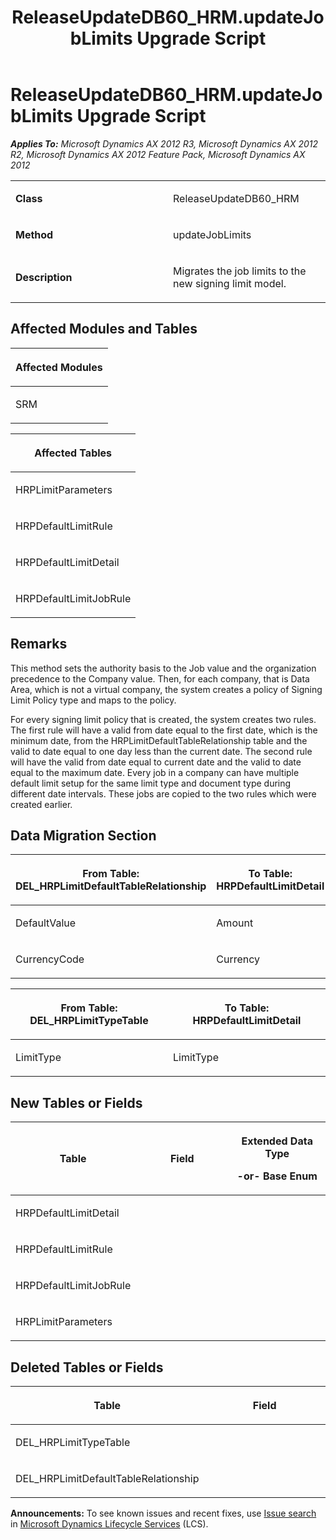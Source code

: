 ﻿---
title: ReleaseUpdateDB60_HRM.updateJobLimits Upgrade Script
TOCTitle: ReleaseUpdateDB60_HRM.updateJobLimits Upgrade Script
ms:assetid: ad034c0b-705b-2225-1938-9d2c7b557926
ms:mtpsurl: https://msdn.microsoft.com/en-us/library/JJ686505(v=AX.60)
ms:contentKeyID: 49710459
ms.date: 05/18/2015
mtps_version: v=AX.60
---

# ReleaseUpdateDB60\_HRM.updateJobLimits Upgrade Script 


_**Applies To:** Microsoft Dynamics AX 2012 R3, Microsoft Dynamics AX 2012 R2, Microsoft Dynamics AX 2012 Feature Pack, Microsoft Dynamics AX 2012_

<table>
<colgroup>
<col style="width: 50%" />
<col style="width: 50%" />
</colgroup>
<tbody>
<tr class="odd">
<td><p><strong>Class</strong></p></td>
<td><p>ReleaseUpdateDB60_HRM</p></td>
</tr>
<tr class="even">
<td><p><strong>Method</strong></p></td>
<td><p>updateJobLimits</p></td>
</tr>
<tr class="odd">
<td><p><strong>Description</strong></p></td>
<td><p>Migrates the job limits to the new signing limit model.</p></td>
</tr>
</tbody>
</table>


## Affected Modules and Tables

<table>
<colgroup>
<col style="width: 100%" />
</colgroup>
<thead>
<tr class="header">
<th><p>Affected Modules</p></th>
</tr>
</thead>
<tbody>
<tr class="odd">
<td><p>SRM</p></td>
</tr>
</tbody>
</table>


<table>
<colgroup>
<col style="width: 100%" />
</colgroup>
<thead>
<tr class="header">
<th><p>Affected Tables</p></th>
</tr>
</thead>
<tbody>
<tr class="odd">
<td><p>HRPLimitParameters</p></td>
</tr>
<tr class="even">
<td><p>HRPDefaultLimitRule</p></td>
</tr>
<tr class="odd">
<td><p>HRPDefaultLimitDetail</p></td>
</tr>
<tr class="even">
<td><p>HRPDefaultLimitJobRule</p></td>
</tr>
</tbody>
</table>


## Remarks

This method sets the authority basis to the Job value and the organization precedence to the Company value. Then, for each company, that is Data Area, which is not a virtual company, the system creates a policy of Signing Limit Policy type and maps to the policy.

For every signing limit policy that is created, the system creates two rules. The first rule will have a valid from date equal to the first date, which is the minimum date, from the HRPLimitDefaultTableRelationship table and the valid to date equal to one day less than the current date. The second rule will have the valid from date equal to current date and the valid to date equal to the maximum date. Every job in a company can have multiple default limit setup for the same limit type and document type during different date intervals. These jobs are copied to the two rules which were created earlier.

## Data Migration Section

<table>
<colgroup>
<col style="width: 50%" />
<col style="width: 50%" />
</colgroup>
<thead>
<tr class="header">
<th><p>From Table: DEL_HRPLimitDefaultTableRelationship</p></th>
<th><p>To Table: HRPDefaultLimitDetail</p></th>
</tr>
</thead>
<tbody>
<tr class="odd">
<td><p>DefaultValue</p></td>
<td><p>Amount</p></td>
</tr>
<tr class="even">
<td><p>CurrencyCode</p></td>
<td><p>Currency</p></td>
</tr>
</tbody>
</table>


<table>
<colgroup>
<col style="width: 50%" />
<col style="width: 50%" />
</colgroup>
<thead>
<tr class="header">
<th><p>From Table: DEL_HRPLimitTypeTable</p></th>
<th><p>To Table: HRPDefaultLimitDetail</p></th>
</tr>
</thead>
<tbody>
<tr class="odd">
<td><p>LimitType</p></td>
<td><p>LimitType</p></td>
</tr>
</tbody>
</table>


## New Tables or Fields

<table>
<colgroup>
<col style="width: 33%" />
<col style="width: 33%" />
<col style="width: 33%" />
</colgroup>
<thead>
<tr class="header">
<th><p>Table</p></th>
<th><p>Field</p></th>
<th><p>Extended Data Type</p>
<p>-or- Base Enum</p></th>
</tr>
</thead>
<tbody>
<tr class="odd">
<td><p>HRPDefaultLimitDetail</p></td>
<td><p></p></td>
<td><p></p></td>
</tr>
<tr class="even">
<td><p>HRPDefaultLimitRule</p></td>
<td><p></p></td>
<td><p></p></td>
</tr>
<tr class="odd">
<td><p>HRPDefaultLimitJobRule</p></td>
<td><p></p></td>
<td><p></p></td>
</tr>
<tr class="even">
<td><p>HRPLimitParameters</p></td>
<td><p></p></td>
<td><p></p></td>
</tr>
</tbody>
</table>


## Deleted Tables or Fields

<table>
<colgroup>
<col style="width: 50%" />
<col style="width: 50%" />
</colgroup>
<thead>
<tr class="header">
<th><p>Table</p></th>
<th><p>Field</p></th>
</tr>
</thead>
<tbody>
<tr class="odd">
<td><p>DEL_HRPLimitTypeTable</p></td>
<td><p></p></td>
</tr>
<tr class="even">
<td><p>DEL_HRPLimitDefaultTableRelationship</p></td>
<td><p></p></td>
</tr>
</tbody>
</table>

  
**Announcements:** To see known issues and recent fixes, use [Issue search](http://go.microsoft.com/fwlink/?linkid=389258) in [Microsoft Dynamics Lifecycle Services](http://go.microsoft.com/fwlink/?linkid=306505) (LCS).

